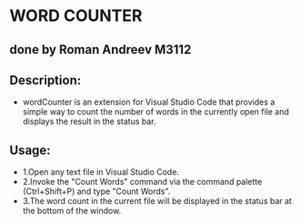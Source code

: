 # WORD COUNTER

## done by Roman Andreev M3112

## Description:
- wordCounter is an extension for Visual Studio Code that provides a simple way to count the number of words in the currently open file and displays the result in the status bar.

## Usage:
- 1.Open any text file in Visual Studio Code.
- 2.Invoke the "Count Words" command via the command palette (Ctrl+Shift+P) and type "Count Words".
- 3.The word count in the current file will be displayed in the status bar at the bottom of the window.